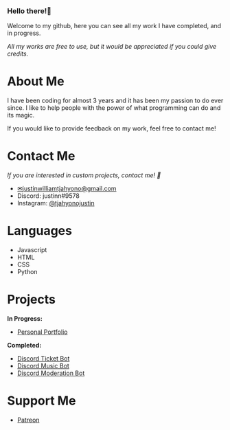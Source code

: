 ### Hello there!👋
		
Welcome to my github, here you can see all my work I have completed, and in progress. 



*All my works are free to use, but it would be appreciated if you could give credits.*

# About Me
I have been coding for almost 3 years and it has been my passion to do ever since. I like to help people with the power of what programming can do and its magic.

If you would like to provide feedback on my work, feel free to contact me!

# Contact Me

*If you are interested in custom projects, contact me! 👀*
- [✉justinwilliamtjahyono@gmail.com](mailto:justinwilliamtjahyono@gmail.com)
- Discord: justinn#9578
- Instagram: [@tjahyonojustin](https://www.instagram.com/tjahyonojustin/)


# Languages 

- Javascript 
- HTML
- CSS
- Python

# Projects

**In Progress:**
- [Personal Portfolio](https://github.com/Justingaming303/portfolio)

**Completed:**
- [Discord Ticket Bot](https://github.com/Justingaming303/ticket-bot)
- [Discord Music Bot](https://github.com/Justingaming303/music-bot)
- [Discord Moderation Bot](https://github.com/Justingaming303/moderation-bot)

# Support Me

- [Patreon](https://www.patreon.com/its_bangjo)
